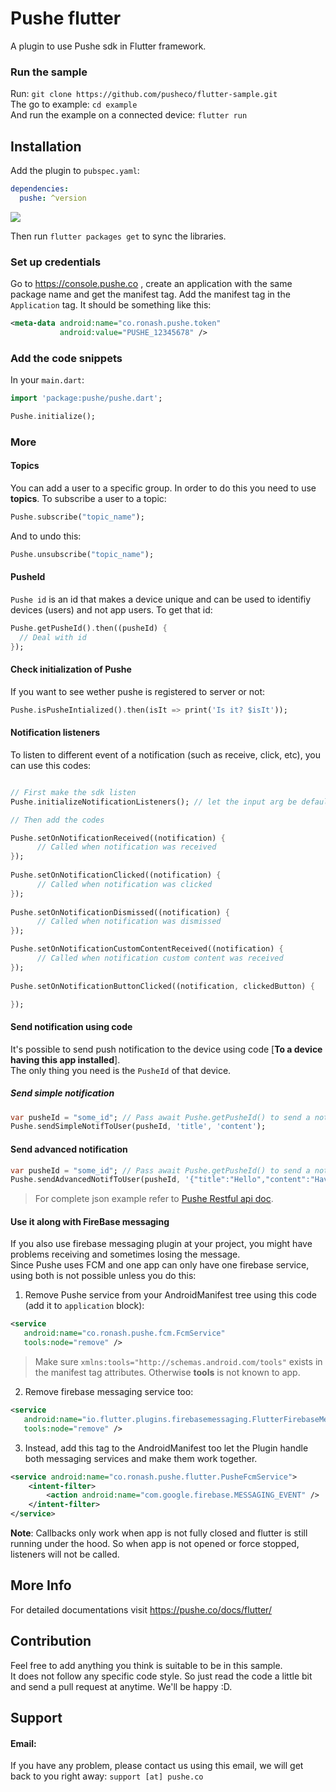 # Pushe flutter

A plugin to use Pushe sdk in Flutter framework.

### Run the sample

Run: `git clone https://github.com/pusheco/flutter-sample.git`<br>
The go to example: `cd example`<br>
And run the example on a connected device: `flutter run`<br>

## Installation

Add the plugin to `pubspec.yaml`:

```yaml
dependencies:
  pushe: ^version
```
<img src="https://img.shields.io/github/release/pusheco/flutter-sample"></img>

Then run `flutter packages get` to sync the libraries.

### Set up credentials

Go to https://console.pushe.co , create an application with the same package name and get the manifest tag. Add the manifest tag in the `Application` tag. It should be something like this:

```xml
<meta-data android:name="co.ronash.pushe.token"
           android:value="PUSHE_12345678" />
```

### Add the code snippets

In your `main.dart`:

```dart
import 'package:pushe/pushe.dart';
```

```dart
Pushe.initialize();
```
### More

#### Topics

You can add a user to a specific group. In order to do this you need to use **topics**. To subscribe a user to a topic:

```dart
Pushe.subscribe("topic_name");
```
And to undo this:

```dart
Pushe.unsubscribe("topic_name");
```

#### PusheId

`Pushe id` is an id that makes a device unique and can be used to identifiy devices (users) and not app users. To get that id:

```dart
Pushe.getPusheId().then((pusheId) {
  // Deal with id
});
```

#### Check initialization of Pushe

If you want to see wether pushe is registered to server or not:

```dart
Pushe.isPusheIntialized().then(isIt => print('Is it? $isIt'));
```

#### Notification listeners

To listen to different event of a notification (such as receive, click, etc), you can use this codes:

```dart

// First make the sdk listen
Pushe.initializeNotificationListeners(); // let the input arg be default for now.

// Then add the codes

Pushe.setOnNotificationReceived((notification) {
      // Called when notification was received
});
    
Pushe.setOnNotificationClicked((notification) {
      // Called when notification was clicked
});
    
Pushe.setOnNotificationDismissed((notification) {
      // Called when notification was dismissed
});

Pushe.setOnNotificationCustomContentReceived((notification) {
      // Called when notification custom content was received
});
    
Pushe.setOnNotificationButtonClicked((notification, clickedButton) {

});
```

#### Send notification using code

It's possible to send push notification to the device using code [**To a device having this app installed**].<br>
The only thing you need is the `PusheId` of that device.

##### Send simple notification

```dart
var pusheId = "some_id"; // Pass await Pushe.getPusheId() to send a notification to this device.
Pushe.sendSimpleNotifToUser(pusheId, 'title', 'content');
```

#### Send advanced notification

```dart
var pusheId = "some_id"; // Pass await Pushe.getPusheId() to send a notification to this device.
Pushe.sendAdvancedNotifToUser(pusheId, '{"title":"Hello","content":"Have a good day!"}'); 
```
> For complete json example refer to [Pushe Restful api doc](https://pushe.co/docs/api/#api_send_advance_notification).

#### Use it along with FireBase messaging

If you also use firebase messaging plugin at your project, you might have problems receiving and sometimes losing the message.<br>
Since Pushe uses FCM and one app can only have one firebase service, using both is not possible unless you do this:

1. Remove Pushe service from your AndroidManifest tree using this code (add it to `application` block):

```xml
<service
   android:name="co.ronash.pushe.fcm.FcmService" 
   tools:node="remove" />
```

> Make sure `xmlns:tools="http://schemas.android.com/tools"` exists in the manifest tag attributes. Otherwise **tools** is not known to app.

2. Remove firebase messaging service too:

```xml
<service
   android:name="io.flutter.plugins.firebasemessaging.FlutterFirebaseMessagingService" 
   tools:node="remove" />
```

3. Instead, add this tag to the AndroidManifest too let the Plugin handle both messaging services and make them work together.

```xml
<service android:name="co.ronash.pushe.flutter.PusheFcmService">
    <intent-filter>
        <action android:name="com.google.firebase.MESSAGING_EVENT" />
    </intent-filter>
</service>
```
**Note**: Callbacks only work when app is not fully closed and flutter is still running under the hood. So when app is not opened or force stopped, listeners will not be called.

## More Info
For detailed documentations visit https://pushe.co/docs/flutter/


## Contribution

Feel free to add anything you think is suitable to be in this sample.<br>
It does not follow any specific code style. So just read the code a little bit and send a pull request at anytime. We'll be happy :D.

## Support 
#### Email:
If you have any problem, please contact us using this email, we will get back to you right away:
`support [at] pushe.co`
